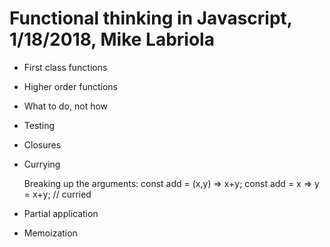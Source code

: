 # Functional thinking in Javascript, 1/18/2018, Mike Labriola

* First class functions
* Higher order functions
* What to do, not how
* Testing
* Closures
* Currying

    Breaking up the arguments:
    const add = (x,y) => x+y;
    const add = x => y = x+y;  // curried

* Partial application
* Memoization
